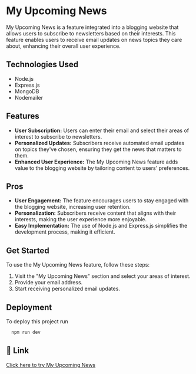 # My Upcoming News

My Upcoming News is a feature integrated into a blogging website that allows users to subscribe to newsletters based on their interests. This feature enables users to receive email updates on news topics they care about, enhancing their overall user experience.

## Technologies Used
- Node.js
- Express.js
- MongoDB
- Nodemailer

## Features
- **User Subscription:** Users can enter their email and select their areas of interest to subscribe to newsletters.
- **Personalized Updates:** Subscribers receive automated email updates on topics they've chosen, ensuring they get the news that matters to them.
- **Enhanced User Experience:** The My Upcoming News feature adds value to the blogging website by tailoring content to users' preferences.

## Pros
- **User Engagement:** The feature encourages users to stay engaged with the blogging website, increasing user retention.
- **Personalization:** Subscribers receive content that aligns with their interests, making the user experience more enjoyable.
- **Easy Implementation:** The use of Node.js and Express.js simplifies the development process, making it efficient.



## Get Started
To use the My Upcoming News feature, follow these steps:


1. Visit the "My Upcoming News" section and select your areas of interest.
2. Provide your email address.
3. Start receiving personalized email updates.

## Deployment

To deploy this project run

```bash
  npm run dev
```
## 🔗 Link

[Click here to try My Upcoming News](https://my-upcoming-news.vercel.app/)




